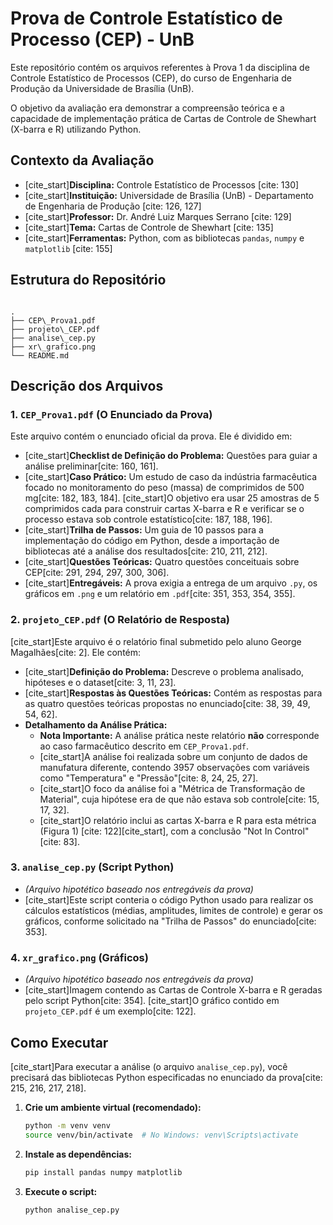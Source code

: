 
# Prova de Controle Estatístico de Processo (CEP) - UnB

Este repositório contém os arquivos referentes à Prova 1 da disciplina de Controle Estatístico de Processos (CEP), do curso de Engenharia de Produção da Universidade de Brasília (UnB).

O objetivo da avaliação era demonstrar a compreensão teórica e a capacidade de implementação prática de Cartas de Controle de Shewhart (X-barra e R) utilizando Python.

## Contexto da Avaliação

* [cite_start]**Disciplina:** Controle Estatístico de Processos [cite: 130]
* [cite_start]**Instituição:** Universidade de Brasília (UnB) - Departamento de Engenharia de Produção [cite: 126, 127]
* [cite_start]**Professor:** Dr. André Luiz Marques Serrano [cite: 129]
* [cite_start]**Tema:** Cartas de Controle de Shewhart [cite: 135]
* [cite_start]**Ferramentas:** Python, com as bibliotecas `pandas`, `numpy` e `matplotlib` [cite: 155]

## Estrutura do Repositório

```

.
├── CEP\_Prova1.pdf
├── projeto\_CEP.pdf
├── analise\_cep.py
├── xr\_grafico.png
└── README.md

````

## Descrição dos Arquivos

### 1. `CEP_Prova1.pdf` (O Enunciado da Prova)

Este arquivo contém o enunciado oficial da prova. Ele é dividido em:

* [cite_start]**Checklist de Definição do Problema:** Questões para guiar a análise preliminar[cite: 160, 161].
* [cite_start]**Caso Prático:** Um estudo de caso da indústria farmacêutica focado no monitoramento do peso (massa) de comprimidos de 500 mg[cite: 182, 183, 184]. [cite_start]O objetivo era usar 25 amostras de 5 comprimidos cada para construir cartas X-barra e R e verificar se o processo estava sob controle estatístico[cite: 187, 188, 196].
* [cite_start]**Trilha de Passos:** Um guia de 10 passos para a implementação do código em Python, desde a importação de bibliotecas até a análise dos resultados[cite: 210, 211, 212].
* [cite_start]**Questões Teóricas:** Quatro questões conceituais sobre CEP[cite: 291, 294, 297, 300, 306].
* [cite_start]**Entregáveis:** A prova exigia a entrega de um arquivo `.py`, os gráficos em `.png` e um relatório em `.pdf`[cite: 351, 353, 354, 355].

### 2. `projeto_CEP.pdf` (O Relatório de Resposta)

[cite_start]Este arquivo é o relatório final submetido pelo aluno George Magalhães[cite: 2]. Ele contém:

* [cite_start]**Definição do Problema:** Descreve o problema analisado, hipóteses e o dataset[cite: 3, 11, 23].
* [cite_start]**Respostas às Questões Teóricas:** Contém as respostas para as quatro questões teóricas propostas no enunciado[cite: 38, 39, 49, 54, 62].
* **Detalhamento da Análise Prática:**
    * **Nota Importante:** A análise prática neste relatório **não** corresponde ao caso farmacêutico descrito em `CEP_Prova1.pdf`.
    * [cite_start]A análise foi realizada sobre um conjunto de dados de manufatura diferente, contendo 3957 observações com variáveis como "Temperatura" e "Pressão"[cite: 8, 24, 25, 27].
    * [cite_start]O foco da análise foi a "Métrica de Transformação de Material", cuja hipótese era de que não estava sob controle[cite: 15, 17, 32].
    * [cite_start]O relatório inclui as cartas X-barra e R para esta métrica (Figura 1) [cite: 122][cite_start], com a conclusão "Not In Control"[cite: 83].

### 3. `analise_cep.py` (Script Python)

* *(Arquivo hipotético baseado nos entregáveis da prova)*
* [cite_start]Este script conteria o código Python usado para realizar os cálculos estatísticos (médias, amplitudes, limites de controle) e gerar os gráficos, conforme solicitado na "Trilha de Passos" do enunciado[cite: 353].

### 4. `xr_grafico.png` (Gráficos)

* *(Arquivo hipotético baseado nos entregáveis da prova)*
* [cite_start]Imagem contendo as Cartas de Controle X-barra e R geradas pelo script Python[cite: 354]. [cite_start]O gráfico contido em `projeto_CEP.pdf` é um exemplo[cite: 122].

## Como Executar

[cite_start]Para executar a análise (o arquivo `analise_cep.py`), você precisará das bibliotecas Python especificadas no enunciado da prova[cite: 215, 216, 217, 218].

1.  **Crie um ambiente virtual (recomendado):**
    ```bash
    python -m venv venv
    source venv/bin/activate  # No Windows: venv\Scripts\activate
    ```

2.  **Instale as dependências:**
    ```bash
    pip install pandas numpy matplotlib
    ```

3.  **Execute o script:**
    ```bash
    python analise_cep.py
    ```
````
